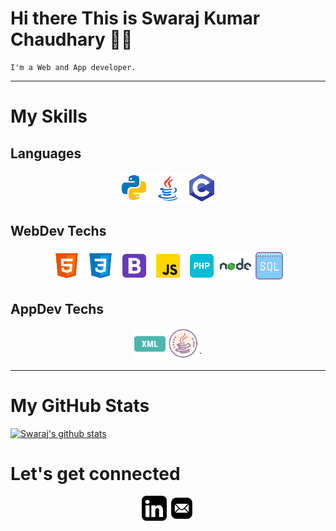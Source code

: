 # Hi there This is Swaraj Kumar Chaudhary :man_student:

    I'm a Web and App developer.

<hr>

# My Skills

## Languages

<p align="middle">
    <img src="./Pics/python.png" width="50" height="50"> 
    <img src="./Pics/java.png" width="50" height="50"> 
    <img src="./Pics/c.png" width="50" height="50"> 
</p>

## WebDev Techs

<p align="middle">
    <img src="./Pics/html5.png" width="50" height="50"> 
    <img src="./Pics/css3.png" width="50" height="50"> 
    <img src="./Pics/bootstrap.png" width="50" height="50"> 
    <img src="./Pics/javascript.png" width="50" height="50"> 
    <img src="./Pics/php.png" width="50" height="50"> 
    <img src="./Pics/nodejs.png" width="50" height="50">  
    <img src="./Pics/sql.png" width="50" height="50">  
</p>


## AppDev Techs
<p align="middle">
    <img src="./Pics/xml.png" width="50" height="50">
    <img src="./Pics/Xmljava.png" width="50" height="50">`
</p>

<hr>

# My GitHub Stats
[![Swaraj's github stats](https://github-readme-stats.vercel.app/api?username=hap2y1122)](https://github.com/hap2y1122/github-readme-stats)

# Let's get connected
<p align="middle">
    <a href="https://www.linkedin.com/in/swaraj--kumar/"><img src="./Pics/linkedin.png" width="40" height="40"></a>
    <a href="mailto:b190040@nitsikkim.ac.in"><img src="./Pics/mail.png" width="40" height="40"></a>
</p>